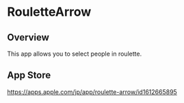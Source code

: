 # RouletteArrow
## Overview
This app allows you to select people in roulette.
## App Store
https://apps.apple.com/jp/app/roulette-arrow/id1612665895
